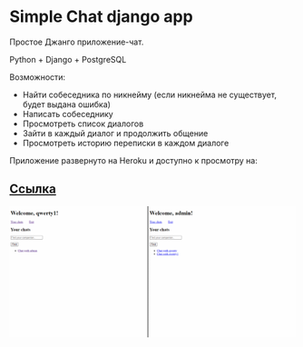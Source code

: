 # Simple Chat django app

Простое Джанго приложение-чат.

Python + Django + PostgreSQL

Возможности:

* Найти собеседника по никнейму (если никнейма не существует, будет выдана ошибка)
* Написать собеседнику
* Просмотреть список диалогов
* Зайти в каждый диалог и продолжить общение
* Просмотреть историю переписки в каждом диалоге

Приложение развернуто на Heroku и доступно к просмотру на:

## [Ссылка](https://simple-django-chat.herokuapp.com)

![django_chat](gif/django_chat.gif)
